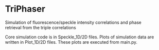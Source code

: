 # TriPhaser
Simulation of fluorescence/speckle intensity correlations and phase retrieval from the triple correlations

Core simulation code is in Speckle_1D/2D files. Plots of simulation data are written in Plot_1D/2D files. These plots are executed from main.py.
